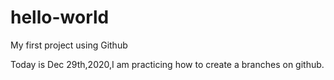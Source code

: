 # hello-world
My first project using Github

Today is Dec 29th,2020,I am practicing how to create a branches on github.
